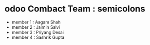 # odoo Combact Team : semicolons 
* member 1 : Aagam Shah
* member 2 : Jaimin Salvi
* member 3 : Priyang Desai
* member 4 : Sashrik Gupta
